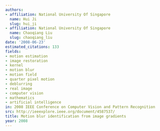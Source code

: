 ```yaml
---
authors:
- affiliation: National University Of Singapore
  name: Hui Ji
  slug: hui_ji
- affiliation: National University Of Singapore
  name: Chaoqiang Liu
  slug: chaoqiang_liu
date: '2008-06-23'
estimated_citations: 133
fields:
- motion estimation
- image restoration
- kernel
- motion blur
- motion field
- quarter pixel motion
- deblurring
- real image
- computer vision
- mathematics
- artificial intelligence
in: 2008 IEEE Conference on Computer Vision and Pattern Recognition
src: http://ieeexplore.ieee.org/document/4587537/
title: Motion blur identification from image gradients
year: 2008
---
```

